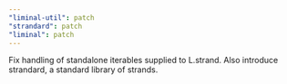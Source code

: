 ```yaml
---
"liminal-util": patch
"strandard": patch
"liminal": patch
---
```


Fix handling of standalone iterables supplied to L.strand. Also introduce strandard, a standard library of strands.
